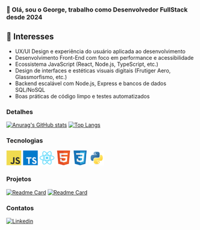 ### 👋 Olá, sou o George, trabalho como Desenvolvedor FullStack desde 2024

## 👀 Interesses

- UX/UI Design e experiência do usuário aplicada ao desenvolvimento
- Desenvolvimento Front-End com foco em performance e acessibilidade
- Ecossistema JavaScript (React, Node.js, TypeScript, etc.)
- Design de interfaces e estéticas visuais digitais (Frutiger Aero, Glassmorfismo, etc.)
- Backend escalável com Node.js, Express e bancos de dados SQL/NoSQL
- Boas práticas de código limpo e testes automatizados

### Detalhes

[![Anurag's GitHub stats](https://github-readme-stats.vercel.app/api?username=GeorgeBrookss&show_icons=true&theme=dark)](https://github.com/GeorgeBrookss) [![Top Langs](https://github-readme-stats.vercel.app/api/top-langs/?username=GeorgeBrookss&layout=compact&theme=dark)](https://github.com/GeorgeBrookss)

### Tecnologias

<p align="left">
  <img src="https://raw.githubusercontent.com/devicons/devicon/master/icons/javascript/javascript-original.svg" alt="JS" width="40"/>
  <img src="https://raw.githubusercontent.com/devicons/devicon/master/icons/typescript/typescript-original.svg" alt="TS" width="40"/>
  <img src="https://raw.githubusercontent.com/devicons/devicon/master/icons/react/react-original.svg" alt="React" width="40"/>
  <img src="https://raw.githubusercontent.com/devicons/devicon/master/icons/html5/html5-original.svg" alt="HTML" width="40"/>
  <img src="https://raw.githubusercontent.com/devicons/devicon/master/icons/css3/css3-original.svg" alt="CSS" width="40"/>
  <img src="https://raw.githubusercontent.com/devicons/devicon/master/icons/python/python-original.svg" alt="Python" width="40"/>

</p>


### Projetos


[![Readme Card]( https://github-readme-stats.vercel.app/api/pin/?username=georgebrookss&repo=Eplay-loja-de-games&theme=dark)](https://github.com/GeorgeBrookss/Eplay-loja-de-games)
[![Readme Card]( https://github-readme-stats.vercel.app/api/pin/?username=georgebrookss&repo=Servidor-de-Aplicacao-Linux-Nginx-Gunicorn&theme=dark)](https://github.com/GeorgeBrookss/Servidor-de-Aplicacao-Linux-Nginx-Gunicorn)


### Contatos

[<img src='https://img.shields.io/badge/LinkedIn-0077B5?style=for-the-badge&logo=linkedin&logoColor=white' alt='Linkedin' height='30'>](https://www.linkedin.com/in/george-m-brooks/)

